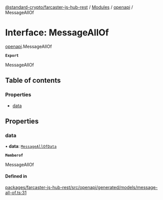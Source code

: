 [@standard-crypto/farcaster-js-hub-rest](../README.md) / [Modules](../modules.md) / [openapi](../modules/openapi.md) / MessageAllOf

# Interface: MessageAllOf

[openapi](../modules/openapi.md).MessageAllOf

**`Export`**

MessageAllOf

## Table of contents

### Properties

- [data](openapi.MessageAllOf.md#data)

## Properties

### data

• **data**: [`MessageAllOfData`](../modules/openapi.md#messageallofdata)

**`Memberof`**

MessageAllOf

#### Defined in

[packages/farcaster-js-hub-rest/src/openapi/generated/models/message-all-of.ts:31](https://github.com/standard-crypto/farcaster-js/blob/main/packages/farcaster-js-hub-rest/src/openapi/generated/models/message-all-of.ts#L31)
